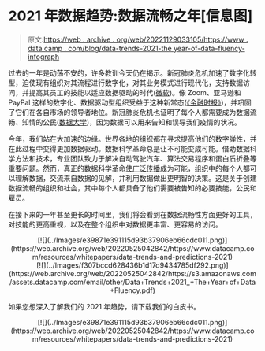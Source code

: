 # 2021 年数据趋势:数据流畅之年[信息图]

> 原文:[https://web . archive . org/web/20221129033105/https://www . data camp . com/blog/data-trends-2021-the year-of-data-fluency-infograph](https://web.archive.org/web/20221129033105/https://www.datacamp.com/blog/data-trends-2021-the-year-of-data-fluency-infographic)

过去的一年是动荡不安的，许多教训今天仍在揭示。新冠肺炎危机加速了数字化转型，迫使现有组织对其流程进行数字化，对其业务模式进行现代化，支持数据访问，并提高其员工的技能以适应数据驱动的时代([微软](https://web.archive.org/web/20220525042842/https://www.youtube.com/watch?v=FoIOFEp2HiY))。像 Zoom、亚马逊和 PayPal 这样的数字化、数据驱动型组织受益于这种新常态([《金融时报》](https://web.archive.org/web/20220525042842/https://www.ft.com/content/844ed28c-8074-4856-bde0-20f3bf4cd8f0))，并巩固了它们在各自市场的领导者地位。新冠肺炎危机也证明了每个人都需要成为数据流畅、知情的公民([数据大学](https://web.archive.org/web/20220525042842/https://www.dataversity.net/the-dangers-of-data-illiteracy-coronavirus-and-data-distortions/))，因为数据可以用来告知和误导我们疫情的状况。

今年，我们站在大加速的边缘。世界各地的组织都在寻求提高他们的数字弹性，并在此过程中变得更加数据驱动。数据科学革命总是让不可能变成可能。借助数据科学方法和技术，专业团队致力于解决自动驾驶汽车、算法交易程序和蛋白质折叠等重要问题。然而，真正的数据科学革命[使广泛传播](https://web.archive.org/web/20220525042842/https://www.datacamp.com/resources/webinars/scaling-data-science-at-your-organization-part-1)成为可能，组织中的每个人都可以理解数据，交流来自数据的见解，并利用数据做出更明智的决策。这是关于创建数据流畅的组织和社会，其中每个人都具备了他们需要被告知的必要技能，公民和雇员。

在接下来的一年甚至更长的时间里，我们将会看到在数据流畅性方面更好的工具，对技能的更高重视，以及在整个组织中对数据更丰富、更容易的访问。

<center>[![](../Images/e39871e391115d93b37906eb66cdc011.png)](https://web.archive.org/web/20220525042842/https://www.datacamp.com/resources/whitepapers/data-trends-and-predictions-2021)</center>

<center>[![](../Images/f307bccd628436b1d17d9434785df292.png)](https://web.archive.org/web/20220525042842/https://s3.amazonaws.com/assets.datacamp.com/email/other/Data+Trends+2021_+The+Year+of+Data+Fluency.pdf)</center>

如果您想深入了解我们的 2021 年趋势，请下载我们的白皮书。

<center>[![](../Images/e39871e391115d93b37906eb66cdc011.png)](https://web.archive.org/web/20220525042842/https://www.datacamp.com/resources/whitepapers/data-trends-and-predictions-2021)</center>